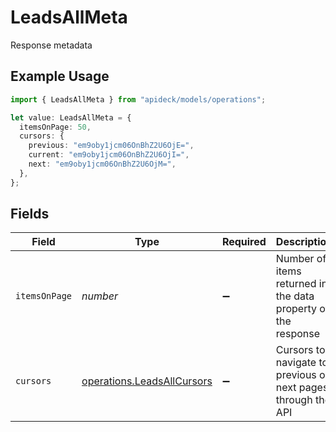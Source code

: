 # LeadsAllMeta

Response metadata

## Example Usage

```typescript
import { LeadsAllMeta } from "apideck/models/operations";

let value: LeadsAllMeta = {
  itemsOnPage: 50,
  cursors: {
    previous: "em9oby1jcm06OnBhZ2U6OjE=",
    current: "em9oby1jcm06OnBhZ2U6OjI=",
    next: "em9oby1jcm06OnBhZ2U6OjM=",
  },
};
```

## Fields

| Field                                                                    | Type                                                                     | Required                                                                 | Description                                                              | Example                                                                  |
| ------------------------------------------------------------------------ | ------------------------------------------------------------------------ | ------------------------------------------------------------------------ | ------------------------------------------------------------------------ | ------------------------------------------------------------------------ |
| `itemsOnPage`                                                            | *number*                                                                 | :heavy_minus_sign:                                                       | Number of items returned in the data property of the response            | 50                                                                       |
| `cursors`                                                                | [operations.LeadsAllCursors](../../models/operations/leadsallcursors.md) | :heavy_minus_sign:                                                       | Cursors to navigate to previous or next pages through the API            |                                                                          |